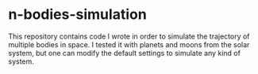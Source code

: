 # n-bodies-simulation
This repository contains code I wrote in order to simulate the trajectory of multiple bodies in space. I tested it with planets and moons from the solar system, but one can modify the default settings to simulate any kind of system. 
